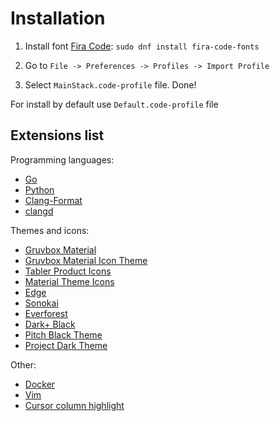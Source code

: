 # Installation

1. Install font [Fira Code](https://github.com/tonsky/FiraCode/wiki/Installing): `sudo dnf install fira-code-fonts`

2. Go to `File -> Preferences -> Profiles -> Import Profile`

3. Select `MainStack.code-profile` file. Done!

For install by default use `Default.code-profile` file

## Extensions list

Programming languages:

- [Go](https://marketplace.visualstudio.com/items?itemName=golang.Go)
- [Python](https://marketplace.visualstudio.com/items?itemName=ms-python.python)
- [Clang-Format](https://marketplace.visualstudio.com/items?itemName=xaver.clang-format)
- [clangd](https://marketplace.visualstudio.com/items?itemName=llvm-vs-code-extensions.vscode-clangd)

Themes and icons:

- [Gruvbox Material](https://marketplace.visualstudio.com/items?itemName=sainnhe.gruvbox-material)
- [Gruvbox Material Icon Theme](https://marketplace.visualstudio.com/items?itemName=JonathanHarty.gruvbox-material-icon-theme)
- [Tabler Product Icons](https://marketplace.visualstudio.com/items?itemName=zguolee.tabler-icons)
- [Material Theme Icons](https://marketplace.visualstudio.com/items?itemName=Equinusocio.vsc-material-theme-icons)
- [Edge](https://marketplace.visualstudio.com/items?itemName=sainnhe.edge)
- [Sonokai](https://marketplace.visualstudio.com/items?itemName=sainnhe.sonokai)
- [Everforest](https://marketplace.visualstudio.com/items?itemName=sainnhe.everforest)
- [Dark+ Black](https://marketplace.visualstudio.com/items?itemName=VinceSalvino.dark-plus-black)
- [Pitch Black Theme](https://marketplace.visualstudio.com/items?itemName=viktorqvarfordt.vscode-pitch-black-theme)
- [Project Dark Theme](https://marketplace.visualstudio.com/items?itemName=matheugoes.project-dark-theme)

Other:

- [Docker](https://marketplace.visualstudio.com/items?itemName=ms-azuretools.vscode-docker)
- [Vim](https://marketplace.visualstudio.com/items?itemName=vscodevim.vim)
- [Cursor column highlight](https://marketplace.visualstudio.com/items?itemName=IuriiBarlukov.cursor-column-highlight)